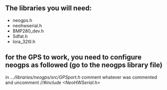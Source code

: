 ## The libraries you will need:

- neogps.h
- neohwserial.h
- BMP280_dev.h
- Sdfat.h
- lora_32tll.h

## for the GPS to work, you need to configure neogps as followed (go to the neogps library file)

in ._../libraries/neogps/src/GPSport.h_ comment whatever was commented and uncomment _//#include <NeoHWSerial.h>_
